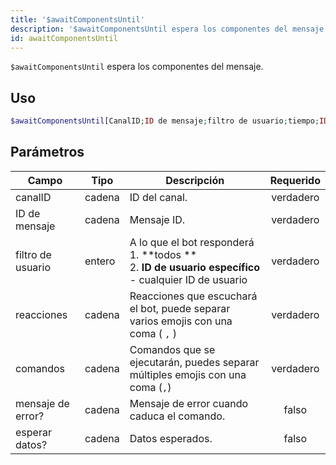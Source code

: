 ```yaml
---
title: '$awaitComponentsUntil'
description: '$awaitComponentsUntil espera los componentes del mensaje.'
id: awaitComponentsUntil
---
```


`$awaitComponentsUntil` espera los componentes del mensaje.

## Uso

```php
$awaitComponentsUntil[CanalID;ID de mensaje;filtro de usuario;tiempo;ID personalizados;comandos;mensaje de error?;esperar datos?]
```

## Parámetros

| Campo             | Tipo   | Descripción                                                                                                      | Requerido |
| ----------------- | ------ | ---------------------------------------------------------------------------------------------------------------- | :-------: |
| canalID           | cadena | ID del canal.                                                                                                    | verdadero |
| ID de mensaje     | cadena | Mensaje ID.                                                                                                      | verdadero |
| filtro de usuario | entero | A lo que el bot responderá <br /> 1. **todos ** <br /> 2. **ID de usuario específico** - cualquier ID de usuario | verdadero |
| reacciones        | cadena | Reacciones que escuchará el bot, puede separar varios emojis con una coma ( `,` )                                | verdadero |
| comandos          | cadena | Comandos que se ejecutarán, puedes separar múltiples emojis con una coma (`,`)                                   | verdadero |
| mensaje de error? | cadena | Mensaje de error cuando caduca el comando.                                                                       |   falso   |
| esperar datos?    | cadena | Datos esperados.                                                                                                 |   falso   |